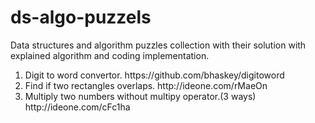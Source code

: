 # ds-algo-puzzels
Data structures and algorithm puzzles collection with their solution with explained algorithm and coding implementation.

<ol>
<li>Digit to word convertor. https://github.com/bhaskey/digitoword</li>
<li>Find if two rectangles overlaps. http://ideone.com/rMaeOn</li>
<li>Multiply two numbers without multipy operator.(3 ways) http://ideone.com/cFc1ha</li>
</ol>
